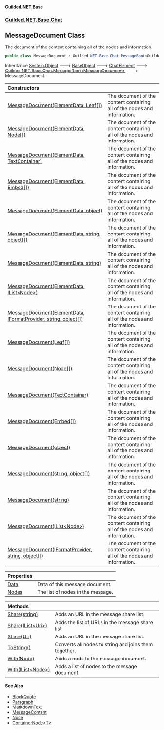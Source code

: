 #### [Guilded.NET.Base](Guilded_NET_Base.md 'Guilded.NET.Base')
### [Guilded.NET.Base.Chat](Guilded_NET_Base.md#Guilded_NET_Base_Chat 'Guilded.NET.Base.Chat')
## MessageDocument Class
The document of the content containing all of the nodes and information.  
```csharp
public class MessageDocument : Guilded.NET.Base.Chat.MessageRoot<Guilded.NET.Base.Chat.MessageDocument>
```

Inheritance [System.Object](https://docs.microsoft.com/en-us/dotnet/api/System.Object 'System.Object') &#129106; [BaseObject](BaseObject.md 'Guilded.NET.Base.BaseObject') &#129106; [ChatElement](ChatElement.md 'Guilded.NET.Base.Chat.ChatElement') &#129106; [Guilded.NET.Base.Chat.MessageRoot&lt;](MessageRoot_T_.md 'Guilded.NET.Base.Chat.MessageRoot&lt;T&gt;')[MessageDocument](MessageDocument.md 'Guilded.NET.Base.Chat.MessageDocument')[&gt;](MessageRoot_T_.md 'Guilded.NET.Base.Chat.MessageRoot&lt;T&gt;') &#129106; MessageDocument  

| Constructors | |
| :--- | :--- |
| [MessageDocument(ElementData, Leaf[])](MessageDocument_MessageDocument(ElementData_Leaf__).md 'Guilded.NET.Base.Chat.MessageDocument.MessageDocument(Guilded.NET.Base.Chat.ElementData, Guilded.NET.Base.Chat.Leaf[])') | The document of the content containing all of the nodes and information.<br/> |
| [MessageDocument(ElementData, Node[])](MessageDocument_MessageDocument(ElementData_Node__).md 'Guilded.NET.Base.Chat.MessageDocument.MessageDocument(Guilded.NET.Base.Chat.ElementData, Guilded.NET.Base.Chat.Node[])') | The document of the content containing all of the nodes and information.<br/> |
| [MessageDocument(ElementData, TextContainer)](MessageDocument_MessageDocument(ElementData_TextContainer).md 'Guilded.NET.Base.Chat.MessageDocument.MessageDocument(Guilded.NET.Base.Chat.ElementData, Guilded.NET.Base.Chat.TextContainer)') | The document of the content containing all of the nodes and information.<br/> |
| [MessageDocument(ElementData, Embed[])](MessageDocument_MessageDocument(ElementData_Embed__).md 'Guilded.NET.Base.Chat.MessageDocument.MessageDocument(Guilded.NET.Base.Chat.ElementData, Guilded.NET.Base.Embeds.Embed[])') | The document of the content containing all of the nodes and information.<br/> |
| [MessageDocument(ElementData, object)](MessageDocument_MessageDocument(ElementData_object).md 'Guilded.NET.Base.Chat.MessageDocument.MessageDocument(Guilded.NET.Base.Chat.ElementData, object)') | The document of the content containing all of the nodes and information.<br/> |
| [MessageDocument(ElementData, string, object[])](MessageDocument_MessageDocument(ElementData_string_object__).md 'Guilded.NET.Base.Chat.MessageDocument.MessageDocument(Guilded.NET.Base.Chat.ElementData, string, object[])') | The document of the content containing all of the nodes and information.<br/> |
| [MessageDocument(ElementData, string)](MessageDocument_MessageDocument(ElementData_string).md 'Guilded.NET.Base.Chat.MessageDocument.MessageDocument(Guilded.NET.Base.Chat.ElementData, string)') | The document of the content containing all of the nodes and information.<br/> |
| [MessageDocument(ElementData, IList&lt;Node&gt;)](MessageDocument_MessageDocument(ElementData_IList_Node_).md 'Guilded.NET.Base.Chat.MessageDocument.MessageDocument(Guilded.NET.Base.Chat.ElementData, System.Collections.Generic.IList&lt;Guilded.NET.Base.Chat.Node&gt;)') | The document of the content containing all of the nodes and information.<br/> |
| [MessageDocument(ElementData, IFormatProvider, string, object[])](MessageDocument_MessageDocument(ElementData_IFormatProvider_string_object__).md 'Guilded.NET.Base.Chat.MessageDocument.MessageDocument(Guilded.NET.Base.Chat.ElementData, System.IFormatProvider, string, object[])') | The document of the content containing all of the nodes and information.<br/> |
| [MessageDocument(Leaf[])](MessageDocument_MessageDocument(Leaf__).md 'Guilded.NET.Base.Chat.MessageDocument.MessageDocument(Guilded.NET.Base.Chat.Leaf[])') | The document of the content containing all of the nodes and information.<br/> |
| [MessageDocument(Node[])](MessageDocument_MessageDocument(Node__).md 'Guilded.NET.Base.Chat.MessageDocument.MessageDocument(Guilded.NET.Base.Chat.Node[])') | The document of the content containing all of the nodes and information.<br/> |
| [MessageDocument(TextContainer)](MessageDocument_MessageDocument(TextContainer).md 'Guilded.NET.Base.Chat.MessageDocument.MessageDocument(Guilded.NET.Base.Chat.TextContainer)') | The document of the content containing all of the nodes and information.<br/> |
| [MessageDocument(Embed[])](MessageDocument_MessageDocument(Embed__).md 'Guilded.NET.Base.Chat.MessageDocument.MessageDocument(Guilded.NET.Base.Embeds.Embed[])') | The document of the content containing all of the nodes and information.<br/> |
| [MessageDocument(object)](MessageDocument_MessageDocument(object).md 'Guilded.NET.Base.Chat.MessageDocument.MessageDocument(object)') | The document of the content containing all of the nodes and information.<br/> |
| [MessageDocument(string, object[])](MessageDocument_MessageDocument(string_object__).md 'Guilded.NET.Base.Chat.MessageDocument.MessageDocument(string, object[])') | The document of the content containing all of the nodes and information.<br/> |
| [MessageDocument(string)](MessageDocument_MessageDocument(string).md 'Guilded.NET.Base.Chat.MessageDocument.MessageDocument(string)') | The document of the content containing all of the nodes and information.<br/> |
| [MessageDocument(IList&lt;Node&gt;)](MessageDocument_MessageDocument(IList_Node_).md 'Guilded.NET.Base.Chat.MessageDocument.MessageDocument(System.Collections.Generic.IList&lt;Guilded.NET.Base.Chat.Node&gt;)') | The document of the content containing all of the nodes and information.<br/> |
| [MessageDocument(IFormatProvider, string, object[])](MessageDocument_MessageDocument(IFormatProvider_string_object__).md 'Guilded.NET.Base.Chat.MessageDocument.MessageDocument(System.IFormatProvider, string, object[])') | The document of the content containing all of the nodes and information.<br/> |

| Properties | |
| :--- | :--- |
| [Data](MessageDocument_Data.md 'Guilded.NET.Base.Chat.MessageDocument.Data') | Data of this message document.<br/> |
| [Nodes](MessageDocument_Nodes.md 'Guilded.NET.Base.Chat.MessageDocument.Nodes') | The list of nodes in the message.<br/> |

| Methods | |
| :--- | :--- |
| [Share(string)](MessageDocument_Share(string).md 'Guilded.NET.Base.Chat.MessageDocument.Share(string)') | Adds an URL in the message share list.<br/> |
| [Share(IList&lt;Uri&gt;)](MessageDocument_Share(IList_Uri_).md 'Guilded.NET.Base.Chat.MessageDocument.Share(System.Collections.Generic.IList&lt;System.Uri&gt;)') | Adds the list of URLs in the message share list.<br/> |
| [Share(Uri)](MessageDocument_Share(Uri).md 'Guilded.NET.Base.Chat.MessageDocument.Share(System.Uri)') | Adds an URL in the message share list.<br/> |
| [ToString()](MessageDocument_ToString().md 'Guilded.NET.Base.Chat.MessageDocument.ToString()') | Converts all nodes to string and joins them together.<br/> |
| [With(Node)](MessageDocument_With(Node).md 'Guilded.NET.Base.Chat.MessageDocument.With(Guilded.NET.Base.Chat.Node)') | Adds a node to the message document.<br/> |
| [With(IList&lt;Node&gt;)](MessageDocument_With(IList_Node_).md 'Guilded.NET.Base.Chat.MessageDocument.With(System.Collections.Generic.IList&lt;Guilded.NET.Base.Chat.Node&gt;)') | Adds a list of nodes to the message document.<br/> |
#### See Also
- [BlockQuote](BlockQuote.md 'Guilded.NET.Base.Chat.BlockQuote')
- [Paragraph](Paragraph.md 'Guilded.NET.Base.Chat.Paragraph')
- [MarkdownText](MarkdownText.md 'Guilded.NET.Base.Chat.MarkdownText')
- [MessageContent](MessageContent.md 'Guilded.NET.Base.Chat.MessageContent')
- [Node](Node.md 'Guilded.NET.Base.Chat.Node')
- [ContainerNode&lt;T&gt;](ContainerNode_T_.md 'Guilded.NET.Base.Chat.ContainerNode&lt;T&gt;')
